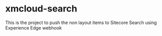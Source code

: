 # xmcloud-search
This is the project to push the non layout items to Sitecore Search using Experience Edge webhook
